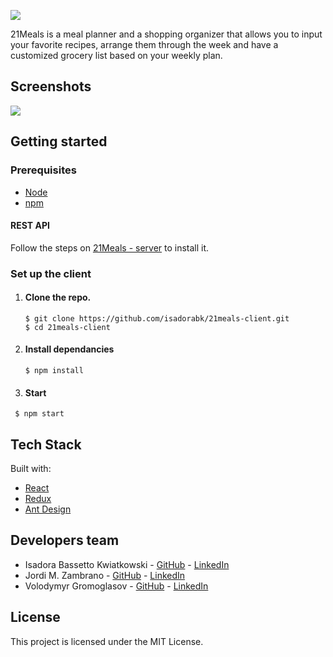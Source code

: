 ![](https://user-images.githubusercontent.com/35597953/44659838-df236f80-aa05-11e8-86c8-7a4e1f8d8e49.png)



21Meals is a meal planner and a shopping organizer that allows you to input your favorite recipes, arrange them through the week and have a customized grocery list based on your weekly plan.




## Screenshots

![](https://user-images.githubusercontent.com/35597953/44659842-e34f8d00-aa05-11e8-8f6e-dcf432928d0f.png)




## Getting started

### Prerequisites

- [Node](https://nodejs.org/en/)
- [npm](https://www.npmjs.com/)

#### REST API
Follow the steps on [21Meals - server](https://github.com/isadorabk/21meals-server) to install it.




### Set up the client

1. #### Clone the repo.

   ```
   $ git clone https://github.com/isadorabk/21meals-client.git  
   $ cd 21meals-client
   ```

2. #### Install dependancies

   ```
   $ npm install
   ```

3. #### Start

```  
 $ npm start
```




## Tech Stack

Built with:

- [React](https://reactjs.org/)
- [Redux](https://redux.js.org/)
- [Ant Design](https://ant.design/)



## Developers team

- Isadora Bassetto Kwiatkowski - [GitHub](https://github.com/isadorabk) - [LinkedIn](https://www.linkedin.com/in/isadora-bassetto-kwiatkowski/)
- Jordi M. Zambrano - [GitHub](https://github.com/nickschoey) - [LinkedIn](https://www.linkedin.com/in/jordi-zambrano/)
- Volodymyr Gromoglasov - [GitHub](https://github.com/gromoglasov) - [LinkedIn](https://www.linkedin.com/in/gromoglasov/)




## License

This project is licensed under the MIT License.
